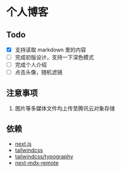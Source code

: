 # 个人博客

## Todo

+ [x] 支持读取 markdown 里的内容
+ [ ] 完成初版设计，支持一下深色模式
+ [ ] 完成个人介绍
+ [ ] 点击头像，随机滤镜

## 注意事项

1. 图片等多媒体文件均上传至腾讯云对象存储

## 依赖

+ [next.js](http://nextjs.com/)
+ [tailwindcss](https://github.com/tailwindlabs/tailwindcss/releases)
+ [tailwindcss/typography](https://tailwindcss.com/docs/typography-plugin)
+ [next-mdx-remote](https://github.com/hashicorp/next-mdx-remote)
